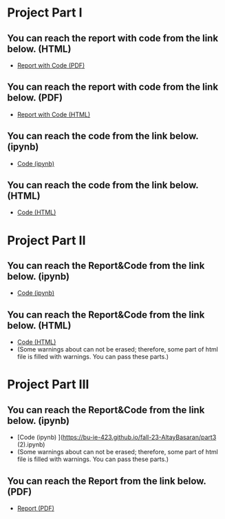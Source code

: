 

# Project Part I
## You can reach the report with code from the link below. (HTML)
* [Report with Code (PDF) ](https://bu-ie-423.github.io/fall-23-AltayBasaran/Part1.html)

## You can reach the report with code from the link below. (PDF)
* [Report with Code (HTML) ](https://bu-ie-423.github.io/fall-23-AltayBasaran/Part1.html)
  
## You can reach the code from the link below. (ipynb)
* [Code (ipynb) ](https://bu-ie-423.github.io/fall-23-AltayBasaran/423_proje.ipynb)

## You can reach the code from the link below. (HTML)
* [Code (HTML) ](https://bu-ie-423.github.io/fall-23-AltayBasaran/423_proje.html)


# Project Part II
## You can reach the Report&Code from the link below. (ipynb)
* [Code (ipynb) ](https://bu-ie-423.github.io/fall-23-AltayBasaran/part2son.ipynb)

## You can reach the Report&Code from the link below. (HTML)
* [Code (HTML) ](https://bu-ie-423.github.io/fall-23-AltayBasaran/part2son.html)
* (Some warnings about can not be erased; therefore, some part of html file is filled with warnings. You can pass these parts.)

# Project Part III
## You can reach the Report&Code from the link below. (ipynb)
* [Code (ipynb) ](https://bu-ie-423.github.io/fall-23-AltayBasaran/part3 (2).ipynb)
* (Some warnings about can not be erased; therefore, some part of html file is filled with warnings. You can pass these parts.)
  
## You can reach the Report from the link below. (PDF)
* [Report (PDF) ](https://bu-ie-423.github.io/fall-23-AltayBasaran/IE423Part3.pdf)


